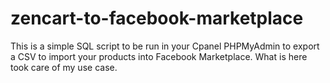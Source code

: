 # zencart-to-facebook-marketplace

This is a simple SQL script to be run in your Cpanel PHPMyAdmin to export a CSV to import your products into Facebook Marketplace. What is here took care of my use case.
